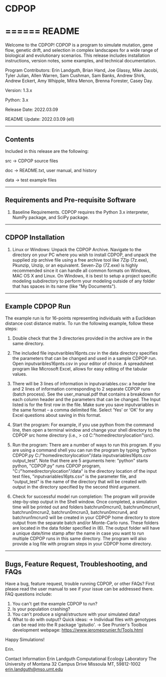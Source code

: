 # CDPOP

======
README
======

Welcome to the CDPOP! CDPOP is a program to simulate mutation, gene flow, genetic drift, and selection in complex landscapes for a wide range of biological and evolutionary scenarios. This release includes installation instructions, version notes, some examples, and technical documentation. 
  
Program Contributors: Erin Landguth, Brian Hand, Joe Glassy, Mike Jacobi, Tyler Julian, Allen Warren, Sam Cushman, Sam Banks, Andrew Shirk, Andrew Eckert, Amy Whipple, Mitra Menon, Brenna Forester, Casey Day.

Version: 1.3.x

Python: 3.x

Release Date: 2022.03.09

README Update: 2022.03.09 (ell)
  
--------
Contents
--------
  
Included in this release are the following:

src -> CDPOP source files

doc -> README.txt, user manual, and history

data -> test example files
  
---------------------------------------
Requirements and Pre-requisite Software
---------------------------------------

1. Baseline Requirements. CDPOP requires the Python 3.x interpreter, NumPy package, and SciPy package. 

------------------
CDPOP Installation
------------------ 

1. Linux or Windows: Unpack the CDPOP Archive. Navigate to the directory on your PC where you wish to install CDPOP, and unpack the supplied zip archive file using a free archive tool like 7Zip (7z.exe), Pkunzip, Unzip, or an equivalent. Seven-Zip (7Z.exe) is highly recommended since it can handle all common formats on Windows, MAC OS X and Linux. On Windows, it is best to setup a project specific modeling subdirectory to perform your modeling outside of any folder that has spaces in its name (like "My Documents").

-----------------
Example CDPOP Run
-----------------

The example run is for 16-points representing individuals with a Euclidean distance cost distance matrix. To run the following example, follow these steps:

1. Double check that the 3 directories provided in the archive are in the same directory. 

2. The included file inputvaribles16pnts.csv in the data directory specifies the parameters that can be changed and used in a sample CDPOP run. Open inputvaribles16pnts.csv in your editor of choice. A spreadsheet program like Microsoft Excel, allows for easy editing of the tabular values.

3. There will be 3 lines of information in inputvariables.csv: a header line and 2 lines of information corresponding to 2 separate CDPOP runs (batch process). See the user_manual.pdf that contains a breakdown for each column header and the parameters that can be changed. The Input listed is for the first row in the file. Make sure you save inputvariables in the same format – a comma delimited file. Select ‘Yes’ or ‘OK’ for any Excel questions about saving in this format.

5. Start the program: For example, if you use python from the command line, then open a terminal window and change your shell directory to the CDPOP src home directory (i.e., > cd C:\"homedirectorylocation"\src). 

6. Run the program: There are a number of ways to run this program. If you are using a command shell you can run the program by typing “python CDPOP.py C:/"homedirectorylocation"/data inputvariables16pts.csv output_test”. Note that there are 5 arguments here: "python" starts python, "CDPOP.py" runs CDPOP program, "C:/"homedirectorylocation"/data" is the directory location of the input test files, "inputvariables16pts.csv" is the parameter file, and "output_test" is the name of the directory that will be created with output in the directory specified by the second third argument.

7. Check for successful model run completion: The program will provide step-by-step output in the Shell window. Once completed, a simulation time will be printed out and folders batchrun0mcrun0, batchrun0mcrun1, batchrun0mcrun2, batchrun0mcrun3, batchrun0mcrun4, and batchrun1mcrun0 will be created in your CDPOP home directory to store output from the separate batch and/or Monte-Carlo runs. These folders are located in the data folder specified in (6). The output folder will have a unique date/time stamp after the name in case you want to run multiple CDPOP runs in this same directory. The program will also provide a log file with program steps in your CDPOP home directory.

------------------------------------------------
Bugs, Feature Request, Troubleshooting, and FAQs
------------------------------------------------
Have a bug, feature request, trouble running CDPOP, or other FAQs? First please read the user manual to see if your issue can be addressed there. FAQ questions include:
1. You can't get the example CDPOP to run?
2. Is your population crashing?
3. You can't produce a signal/structure with your simulated data?
4. What to do with output? Quick ideas:
-> Individual files with genotypes can be read into the R package 'gstudio'.
-> See Prunier's Toolbox development webpage: https://www.jeromeprunier.fr/Tools.html


Happy Simulations!

Erin.

Contact Information
Erin Landguth
Computational Ecology Laboratory
The University of Montana
32 Campus Drive
Missoula MT, 59812-1002
erin.landguth@mso.umt.edu
